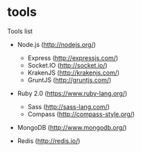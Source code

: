 tools
=====

Tools list

* Node.js (http://nodejs.org/)
  * Express (http://expressjs.com/)
  * Socket.IO (http://socket.io/)
  * KrakenJS (http://krakenjs.com/)
  * GruntJS (http://gruntjs.com/)
  
* Ruby 2.0 (https://www.ruby-lang.org/)
  * Sass (http://sass-lang.com/)
  * Compass (http://compass-style.org/)

* MongoDB (http://www.mongodb.org/)
* Redis (http://redis.io/)
